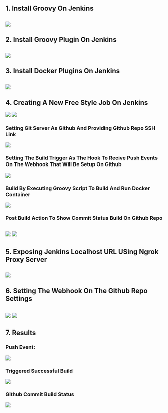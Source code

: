 ## 1. Install Groovy On Jenkins
![](https://drive.google.com/file/d/1t2PFtBZldep9Viot_fI2B1_15xaZC2fe/view?usp=sharing "")
----
## 2. Install Groovy Plugin On Jenkins
![](https://drive.google.com/file/d/1c_fnh3kyaSwWtqJv_iPpMuvMfQl3xw6g/view?usp=sharing "")
----
## 3. Install Docker Plugins On Jenkins
![](https://drive.google.com/file/d/10hz09D7ZsU0xZEUGuU2G2QJAg3mttf1f/view?usp=sharing "")
----
## 4. Creating A New Free Style Job On Jenkins
![](https://drive.google.com/drive/folders/16GKi4prkPj-kZKkK13vcs4-IU7a2IHhD "")
![](https://drive.google.com/file/d/1HgNvcsLQxq_nSqsvuSMpLnK_vLkh9raw/view?usp=sharing "")
### Setting Git Server As Github And Providing Github Repo SSH Link
![](https://drive.google.com/file/d/1XmjsxbhEFEUx-6FC3GCTnDnQOjmWuC3m/view?usp=sharing "")
### Setting The Build Trigger As The Hook To Recive Push Events On The Webhook That Will Be Setup On Github
![](https://drive.google.com/file/d/1TnW-ibpTeGSgoJJ_4-0GE7ptrHhAvR7Q/view?usp=sharing "")
### Build By Executing Groovy Script To Build And Run Docker Container
![](https://drive.google.com/file/d/1XIIweD0gGds0wvXUl-qYvYG2mzGbess6/view?usp=sharing "")
### Post Build Action To Show Commit Status Build On Github Repo
![](https://drive.google.com/file/d/1s8WUSx3bNV_quuO55lUDxtGLkQzB0v8x/view?usp=sharing "")
![](https://drive.google.com/file/d/1EuEpYK2_i2V0f8Fc0wSEW_skJF2a3xWC/view?usp=sharing "")
----
## 5. Exposing Jenkins Localhost URL USing Ngrok Proxy Server
![](https://drive.google.com/file/d/1AA8DrLZ9hhybwPiZYtH-gxdCTYNCqp1N/view?usp=sharing "")
----
## 6. Setting The Webhook On The Github Repo Settings
![](https://drive.google.com/file/d/1AA8DrLZ9hhybwPiZYtH-gxdCTYNCqp1N/view?usp=sharing "")
![](https://drive.google.com/file/d/1_9oOrbdSs7BFtxOYM8UdMrm9hYa-yG_M/view?usp=sharing "")
----
## 7. Results
### Push Event:
![](https://drive.google.com/file/d/1X_YOJvVUbhtmFIuUspfhyliP1htdl6h5/view?usp=sharing "")
### Triggered Successful Build
![](https://drive.google.com/file/d/1-px2vumvWVrgQTzJeVuQfvER8FsDU1j8/view?usp=sharing "")
### Github Commit Build Status
![](https://drive.google.com/file/d/1zMvGPOXMJ1ECnNQcdrOCsvE9V_kDOgzt/view?usp=sharing "")
